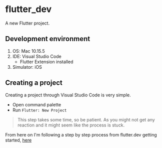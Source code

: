 # flutter_dev

A new Flutter project.

## Development environment

1. OS: Mac 10.15.5
2. IDE: Visual Studio Code
   - Flutter Extension installed
3. Simulator: iOS

## Creating a project

Creating a project through Visual Studio Code is very simple.

- Open command palette
- Run `Flutter: New Project`

> This step takes some time, so be patient. As you might not get any reaction and it might seem like the process is stuck.

From here on I'm following a step by step process from flutter.dev getting started, [here](https://flutter.dev/docs/get-started/codelab)
